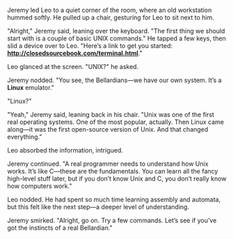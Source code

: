 Jeremy led Leo to a quiet corner of the room, where an old workstation hummed softly. He pulled up a chair, gesturing for Leo to sit next to him.  

"Alright," Jeremy said, leaning over the keyboard. "The first thing we should start with is a couple of basic UNIX commands." He tapped a few keys, then slid a device over to Leo. "Here’s a link to get you started: **http://closedsourcebook.com/terminal.html**."  

Leo glanced at the screen. "UNIX?" he asked.  

Jeremy nodded. "You see, the Bellardians—we have our own system. It’s a **Linux** emulator."  

"Linux?"  

"Yeah," Jeremy said, leaning back in his chair. "Unix was one of the first real operating systems. One of the most popular, actually. Then Linux came along—it was the first open-source version of Unix. And that changed everything."  

Leo absorbed the information, intrigued.  

Jeremy continued. "A real programmer needs to understand how Unix works. It’s like C—these are the fundamentals. You can learn all the fancy high-level stuff later, but if you don’t know Unix and C, you don’t really know how computers work."  

Leo nodded. He had spent so much time learning assembly and automata, but this felt like the next step—a deeper level of understanding.  

Jeremy smirked. "Alright, go on. Try a few commands. Let’s see if you’ve got the instincts of a real Bellardian."
